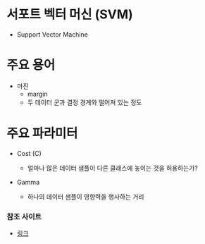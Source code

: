 # 서포트 벡터 머신 (SVM)
 * Support Vector Machine

# 주요 용어
 * 마진
   * margin
   * 두 데이터 군과 결정 경계와 떨어져 있는 정도


# 주요 파라미터
 * Cost (C)
   * 얼마나 많은 데이터 샘플이 다른 클래스에 놓이는 것을 허용하는가?

 * Gamma
   * 하나의 데이터 샘플이 영향력을 행사하는 거리

 ### 참조 사이트
  * [링크](https://bskyvision.com/163)
  